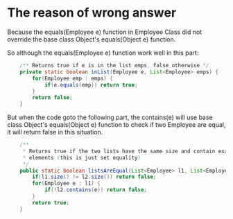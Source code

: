 # The reason of wrong answer
Because the equals(Employee e) function in Employee Class did not override the base class Object's equals(Object e) function. 

So although the equals(Employee e) function work well in this part:

```java
	/** Returns true if e is in the list emps, false otherwise */
	private static boolean inList(Employee e, List<Employee> emps) {
		for(Employee emp : emps) {
			if(e.equals(emp)) return true;
		}
		return false;
	}
```

But when the code goto the following part, the contains(e) will use base class Object's equals(Object e) function to check if two Employee are equal, it will return false in this situation.

```java
	/**
	 * Returns true if the two lists have the same size and contain exactly the same
	 * elements (this is just set equality)
	 */
	public static boolean listsAreEqual(List<Employee> l1, List<Employee> l2) {
		if(l1.size() != l2.size()) return false;
		for(Employee e : l1) {
			if(!l2.contains(e)) return false;
		}
		return true;
	}
```
